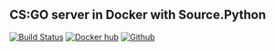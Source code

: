 CS:GO server in Docker with Source.Python
-----------------------------------------
[![Build Status](https://travis-ci.org/MichaelPak/csgo-server-python.svg?branch=master)](https://travis-ci.org/MichaelPak/csgo-server-python)
[![Docker hub](https://img.shields.io/badge/dockerhub-url-blue.svg)](https://hub.docker.com/r/ispaceup/csgo-server-python/)
[![Github](https://img.shields.io/badge/github-url-blue.svg)](https://github.com/MichaelPak/csgo-server-python)